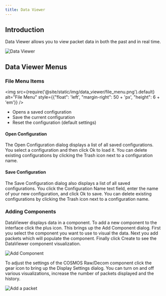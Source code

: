 ```yaml
---
title: Data Viewer
---
```


## Introduction

Data Viewer allows you to view packet data in both the past and in real time.

![Data Viewer](/img/data_viewer/data_viewer.png)

## Data Viewer Menus

### File Menu Items

<!-- Image sized to match up with bullets -->

<img src={require('@site/static/img/data_viewer/file_menu.png').default}
alt="File Menu"
style={{"float": 'left', "margin-right": 50 + 'px', "height": 6 + 'em'}} />

- Opens a saved configuration
- Save the current configuration
- Reset the configuration (default settings)

#### Open Configuration

The Open Configuration dialog displays a list of all saved configurations. You select a configuration and then click Ok to load it. You can delete existing configurations by clicking the Trash icon next to a configuration name.

#### Save Configuration

The Save Configuration dialog also displays a list of all saved configurations. You click the Configuration Name text field, enter the name of your new configuration, and click Ok to save. You can delete existing configurations by clicking the Trash icon next to a configuration name.

### Adding Components

DataViewer displays data in a component. To add a new component to the interface click the plus icon. This brings up the Add Component dialog. First you select the component you want to use to visual the data. Next you add packets which will populate the component. Finally click Create to see the DataViewer component visualization.

![Add Component](/img/data_viewer/add_component.png)

To adjust the settings of the COSMOS Raw/Decom component click the gear icon to bring up the Display Settings dialog. You can turn on and off various visualizations, increase the number of packets displayed and the history.

![Add a packet](/img/data_viewer/display_settings.png)

